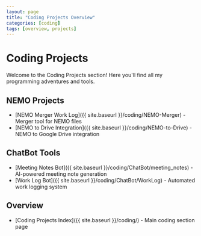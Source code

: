 ```yaml
---
layout: page
title: "Coding Projects Overview"
categories: [coding]
tags: [overview, projects]
---
```


# Coding Projects

Welcome to the Coding Projects section! Here you'll find all my programming adventures and tools.

## NEMO Projects
- [NEMO Merger Work Log]({{ site.baseurl }}/coding/NEMO-Merger) - Merger tool for NEMO files
- [NEMO to Drive Integration]({{ site.baseurl }}/coding/NEMO-to-Drive) - NEMO to Google Drive integration

## ChatBot Tools
- [Meeting Notes Bot]({{ site.baseurl }}/coding/ChatBot/meeting_notes) - AI-powered meeting note generation
- [Work Log Bot]({{ site.baseurl }}/coding/ChatBot/WorkLog) - Automated work logging system

## Overview
- [Coding Projects Index]({{ site.baseurl }}/coding/) - Main coding section page 